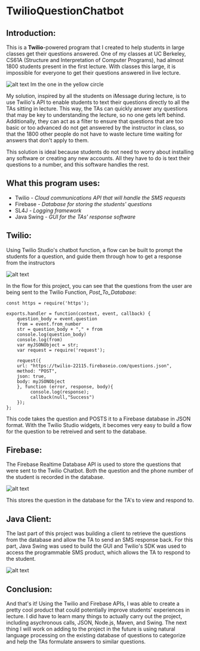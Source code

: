 # TwilioQuestionChatbot

## Introduction:
This is a **Twilio**-powered program that I created to help students in large classes get their questions answered.
One of my classes at UC Berkeley, CS61A (Structure and Interpretation of Computer Programs), had almost 1800 students present in the first lecture. With classes this large, it is impossible for everyone to get their questions answered in live lecture.

![alt text](https://imgur.com/OQk4ie8.jpg)
Im the one in the yellow circle

My solution, inspired by all the students on iMessage during lecture, is to use Twilio's API to enable students to text their questions directly to all the TAs sitting in lecture. This way, the TAs can quickly answer any questions that may be key to understanding the lecture, so no one gets left behind. Additionally, they can act as a filter to ensure that questions that are too basic or too advanced do not get answered by the instructor in class, so that the 1800 other people do not have to waste lecture time waiting for answers that don't apply to them.

This solution is ideal because students do not need to worry about installing any software or creating any new accounts. All they have to do is text their questions to a number, and this software handles the rest.

## What this program uses:
- Twilio -  *Cloud communications API that will handle the SMS requests* 
- Firebase - *Database for storing the students' questions*
- SL4J - *Logging framework*
- Java Swing - *GUI for the TAs' response software*

## Twilio:
Using Twilio Studio's chatbot function, a flow can be built to prompt the students for a question, and guide them through how to get a response from the instructors

![alt text](https://imgur.com/Jo0YqpM.jpg)

In the flow for this project, you can see that the questions from the user are being sent to the Twilio Function, *Post_To_Database*:
```
const https = require('https');

exports.handler = function(context, event, callback) {
    question_body = event.question
    from = event.from_number
    str = question_body + "," + from
    console.log(question_body)
    console.log(from)
    var myJSONObject = str;
    var request = require('request');
    
    request({
    url: "https://twilio-22115.firebaseio.com/questions.json",
    method: "POST",
    json: true,   
    body: myJSONObject
    }, function (error, response, body){
         console.log(response);
         callback(null,"Success")
    });
};
```
This code takes the question and POSTS it to a Firebase database in JSON format. With the Twilio Studio widgets, it becomes very easy to build a flow for the question to be retreived and sent to the database.

## Firebase:
The Firebase Realtime Database API is used to store the questions that were sent to the Twilio Chatbot. Both the question and the phone number of the student is recorded in the database.

![alt text](https://imgur.com/YalyZJN.jpg)

This stores the question in the database for the TA's to view and respond to.

## Java Client:
The last part of this project was building a client to retrieve the questions from the database and allow the TA to send an SMS response back. For this part, Java Swing was used to build the GUI and Twilio's SDK was used to access the programmable SMS product, which allows the TA to respond to the student.

![alt text](https://imgur.com/Z17EIhO.jpg)

## Conclusion:
And that's it! Using the Twilio and Firebase APIs, I was able to create a pretty cool product that could potentially improve students' experiences in lecture. I did have to learn many things to actually carry out the project, including asychronous calls, JSON, Node.js, Maven, and Swing. The next thing I will work on adding to the project in the future is using natural language processing on the existing database of questions to categorize and help the TAs formulate answers to similar questions.
